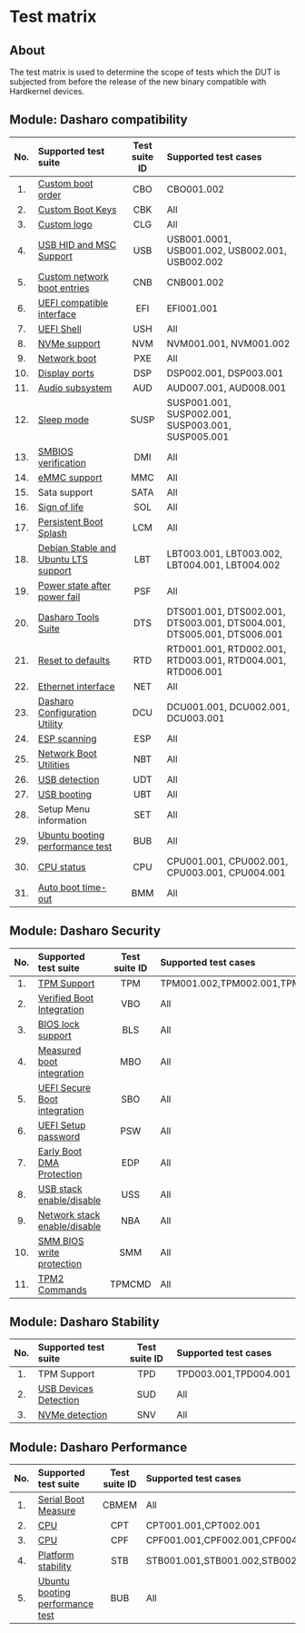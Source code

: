 # Test matrix

## About

The test matrix is used to determine the scope of tests which the DUT is
subjected from before the release of the new binary compatible with
Hardkernel devices.

## Module: Dasharo compatibility

| No. | Supported test suite                  | Test suite ID | Supported test cases                 |
|:---:|:--------------------------------------|:-------------:|:-------------------------------------|
| 1.  | [Custom boot order][CBO]              | CBO           | CBO001.002                           |
| 2.  | [Custom Boot Keys][CBK]               | CBK           | All                                  |
| 3.  | [Custom logo][CLG]                    | CLG           | All                                  |
| 4.  | [USB HID and MSC Support][USB]        | USB           | USB001.0001, USB001.002, USB002.001, USB002.002|
| 5.  | [Custom network boot entries][CNB]    | CNB           | CNB001.002                           |
| 6.  | [UEFI compatible interface][EFI]      | EFI           | EFI001.001                           |
| 7.  | [UEFI Shell][USH]                     | USH           | All                                  |
| 8.  | [NVMe support][NVM]                   | NVM           | NVM001.001, NVM001.002               |
| 9.  | [Network boot][PXE]                   | PXE           | All                                  |
| 10. | [Display ports][DSP]                  | DSP           | DSP002.001, DSP003.001               |
| 11. | [Audio subsystem][AUD]                | AUD           | AUD007.001, AUD008.001               |
| 12. | [Sleep mode][SUSP]                    | SUSP          | SUSP001.001, SUSP002.001, SUSP003.001, SUSP005.001|
| 13. | [SMBIOS verification][DMI]            | DMI           | All                                  |
| 14. | [eMMC support][MMC]                   | MMC           | All                                  |
| 15. | <!--[SATA support][SATA]--> Sata support| SATA        | All                                  |
| 16. | [Sign of life][SOL]                   | SOL           | All                                  |
| 17. | [Persistent Boot Splash][LCM]         | LCM           | All                                  |
| 18. | [Debian Stable and Ubuntu LTS support][LBT] | LBT     | LBT003.001, LBT003.002, LBT004.001, LBT004.002|
| 19. | [Power state after power fail][PSF]   | PSF           | All                                  |
| 20. | [Dasharo Tools Suite][DTS]            | DTS           | DTS001.001, DTS002.001, DTS003.001, DTS004.001, DTS005.001, DTS006.001 |
| 21. | [Reset to defaults][RTD]              | RTD           | RTD001.001, RTD002.001, RTD003.001, RTD004.001, RTD006.001 |
| 22. | [Ethernet interface][NET]             | NET           | All                                  |
| 23. | [Dasharo Configuration Utility][NET]  | DCU           | DCU001.001, DCU002.001, DCU003.001   |
| 24. | [ESP scanning][ESP]                   | ESP           | All                                  |
| 25. | [Network Boot Utilities][NBT]         | NBT           | All                                  |
| 26. | [USB detection][UDT]                  | UDT           | All                                  |
| 27. | [USB booting][UBT]                    | UBT           | All                                  |
| 28. | <!--[Setup Menu information][SET]-->  Setup Menu information | SET | All                     |
| 29. | [Ubuntu booting performance test][BUB]| BUB           | All                                  |
| 30. | [CPU status][CPU]                     | CPU           | CPU001.001, CPU002.001, CPU003.001, CPU004.001|
| 31. | [Auto boot time-out][BMM]             | BMM           | All                                  |

[CBO]: ../../unified-test-documentation/dasharo-compatibility/325-custom-boot-order.md
[CBK]: ../../unified-test-documentation/dasharo-compatibility/303-custom-boot-menu-key.md
[CLG]: ../../unified-test-documentation/dasharo-compatibility/304-custom-logo.md
[USB]: ../../unified-test-documentation/dasharo-compatibility/306-usb-hid-and-msc-support.md
[CNB]: ../../unified-test-documentation/dasharo-compatibility/30A-custom-network-boot-entries.md
[EFI]: ../../unified-test-documentation/dasharo-compatibility/30M-uefi-compatible-interface.md
[USH]: ../../unified-test-documentation/dasharo-compatibility/30P-uefi-shell.md
[NVM]: ../../unified-test-documentation/dasharo-compatibility/312-nvme-support.md
[PXE]: ../../unified-test-documentation/dasharo-compatibility/315-network-boot.md
[DSP]: ../../unified-test-documentation/dasharo-compatibility/31E-display-ports-and-lcd.md
[AUD]: ../../unified-test-documentation/dasharo-compatibility/31F-audio-subsystem.md
[SUSP]: ../../unified-test-documentation/dasharo-compatibility/31M-platform-suspend-and-resume.md
[DMI]: ../../unified-test-documentation/dasharo-compatibility/31L-smbios.md
[MMC]: ../../unified-test-documentation/dasharo-compatibility/31M-emmc-support.md
<!--[SATA]: .-->
[SOL]: ../../unified-test-documentation/dasharo-compatibility/347-sign-of-life.md
[LCM]: ../../unified-test-documentation/dasharo-compatibility/328-logo-customization-functionality.md
[LBT]: ../../unified-test-documentation/dasharo-compatibility/308-debian-stable-and-ubuntu-lts-support.md
[PSF]: ../../unified-test-documentation/dasharo-compatibility/360-power-after-fail.md
[DTS]: ../../unified-test-documentation/dasharo-compatibility/326-dasharo-tools-suite.md
[RTD]: ../../dasharo-menu-docs/overview.md#f9-reset-to-defaults
[NET]: ../../unified-test-documentation/dasharo-stability/01-net-controller-after-coldboot-warmboot-reboot-suspend.md
[DCU]: ../../unified-test-documentation/dasharo-compatibility/362-dcu.md
[ESP]: ../../unified-test-documentation/dasharo-compatibility/361-esp-scanning.md
[NBT]: ../../unified-test-documentation/dasharo-compatibility/315b-netboot-utilities.md
[UDT]: ../../unified-test-documentation/dasharo-compatibility/31O-usb-detect.md
[UBT]: ../../unified-test-documentation/dasharo-compatibility/31N-usb-boot.md
<!--[SET]:-->
[BUB]: ../../unified-test-documentation/dasharo-performance/407-ubuntu-booting-performance-test.md
[CPU]: ../../unified-test-documentation/dasharo-compatibility/31T-cpu-status.md
[BMM]: ../../dasharo-menu-docs/boot-maintenance-mgr.md#boot-maintenance-manager

## Module: Dasharo Security

| No. | Supported test suite                  | Test suite ID | Supported test cases                 |
|:---:|:--------------------------------------|:-------------:|:-------------------------------------|
| 1.  | [TPM Support][TPM]                    | TPM           | TPM001.002,TPM002.001,TPM002.002,TPM003.001,TPM003.002,TPM003.004, |
| 2.  | [Verified Boot Integration][VBO]      | VBO           | All                                  |
| 3.  | [BIOS lock support][BLS]              | BLS           | All                                  |
| 4.  | [Measured boot integration][MBO]      | MBO           | All                                  |
| 5.  | [UEFI Secure Boot integration][SBO]   | SBO           | All                                  |
| 6.  | [UEFI Setup password][PSW]            | PSW           | All                                  |
| 7.  | [Early Boot DMA Protection][EDP]      | EDP           | All                                  |
| 8.  | [USB stack enable/disable][USS]       | USS           | All                                  |
| 9.  | [Network stack enable/disable][NBA]   | NBA           | All                                  |
| 10. | [SMM BIOS write protection][SMM]      | SMM           | All                                  |
| 11. | [TPM2 Commands][TPMCMD]               | TPMCMD        | All                                  |

[TPM]: ../../unified-test-documentation/dasharo-security/200-tpm-support.md
[VBO]: ../../unified-test-documentation/dasharo-security/201-verified-boot.md
[BLS]: ../../unified-test-documentation/dasharo-security/20J-bios-lock-support.md
[MBO]: ../../unified-test-documentation/dasharo-security/203-measured-boot.md
[SBO]: ../../unified-test-documentation/dasharo-security/206-secure-boot.md
[PSW]: ../../unified-test-documentation/dasharo-security/20R-uefi-setup-password.md
[EDP]: ../../unified-test-documentation/dasharo-security/20L-early-boot-dma-protection.md
[USS]: ../../unified-test-documentation/dasharo-security/20S-usb-stack.md
[NBA]: ../../unified-test-documentation/dasharo-security/20T-network-boot.md
[SMM]: ../../unified-test-documentation/dasharo-security/20O-SMM-bios-write-protection.md
[TPMCMD]: ../../unified-test-documentation/dasharo-security/200-tpm2-commands.md

## Module: Dasharo Stability

| No. | Supported test suite                  | Test suite ID | Supported test cases                 |
|:---:|:--------------------------------------|:-------------:|:-------------------------------------|
| 1. | <!--[TPM Support][TPD]-->TPM Support   | TPD           | TPD003.001,TPD004.001                |
| 2. | [USB Devices Detection][SUD]           | SUD           | All                                  |
| 3. | [NVMe detection][SNV]                  | SNV           | All                                  |

<!--[TPD]: .-->
[SUD]: ../../unified-test-documentation/dasharo-stability/C01-usb-type-a-devices-detection.md
[SNV]: ../../unified-test-documentation/dasharo-stability/C03-nvme-detection.md

## Module: Dasharo Performance

| No. | Supported test suite                  | Test suite ID | Supported test cases                 |
|:---:|:--------------------------------------|:-------------:|:-------------------------------------|
| 1. | [Serial Boot Measure][CBMEM]           | CBMEM         | All                                  |
| 2. | [CPU][CPT]                             | CPT           | CPT001.001,CPT002.001                |
| 3. | [CPU][CPF]                             | CPF           | CPF001.001,CPF002.001,CPF004.001     |
| 4. | [Platform stability][STB]              | STB           | STB001.001,STB001.002,STB002.001     |
| 5. | [Ubuntu booting performance test][BUB] | BUB           | All                                  |

[CBMEM]: ../../unified-test-documentation/dasharo-performance/400-coreboot-boot-measure.md
[CPT]: ../../unified-test-documentation/dasharo-performance/401-cpu-temperature.md
[CPF]: ../../unified-test-documentation/dasharo-performance/402-cpu-frequency.md
[STB]: ../../unified-test-documentation/dasharo-performance/404-platform-stability.md
[BUB]: ../../unified-test-documentation/dasharo-performance/407-ubuntu-booting-performance-test.md
